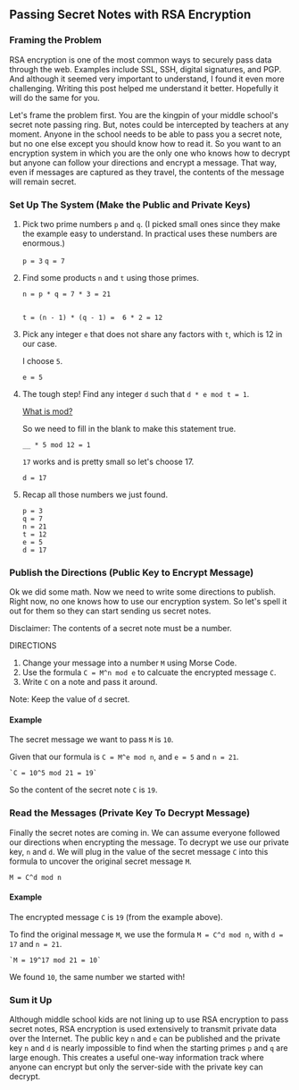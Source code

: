 ## Passing Secret Notes with RSA Encryption

### Framing the Problem

RSA encryption is one of the most common ways to securely pass data through the web. Examples include SSL, SSH, digital signatures, and PGP. And although it seemed very important to understand, I found it even more challenging. Writing this post helped me understand it better. Hopefully it will do the same for you.

Let's frame the problem first. You are the kingpin of your middle school's secret note passing ring. But, notes could be intercepted by teachers at any moment. Anyone in the school needs to be able to pass you a secret note, but no one else except you should know how to read it. So you want to an encryption system in which you are the only one who knows how to decrypt but anyone can follow your directions and encrypt a message. That way, even if messages are captured as they travel, the contents of the message will remain secret.

### Set Up The System (Make the Public and Private Keys)

1. Pick two prime numbers `p` and `q`. (I picked small ones since they make the example easy to understand. In practical uses these numbers are enormous.)

    `p = 3`
    `q = 7`

1. Find some products `n` and `t` using those primes.

    ```
    n = p * q = 7 * 3 = 21


    t = (n - 1) * (q - 1) =  6 * 2 = 12

    ```

1. Pick any integer `e` that does not share any factors with `t`, which is 12 in our case.

    I choose `5`.

    `e = 5`

1. The tough step! Find any integer `d` such that `d * e mod t = 1`.

    [What is mod?](https://en.wikipedia.org/wiki/Modular_arithmetic)

    So we need to fill in the blank to make this statement true.

    `__ * 5 mod 12 = 1`

    `17` works and is pretty small so let's choose 17.

    `d = 17`

  1. Recap all those numbers we just found.

      ```
      p = 3
      q = 7
      n = 21
      t = 12
      e = 5
      d = 17
      ```


### Publish the Directions (Public Key to Encrypt Message)

Ok we did some math. Now we need to write some directions to publish. Right now, no one knows how to use our encryption system. So let's spell it out for them so they can start sending us secret notes.

Disclaimer: The contents of a secret note must be a number.

DIRECTIONS
1. Change your message into a number `M` using Morse Code.
2. Use the formula `C = M^n mod e` to calcuate the encrypted message `C`.
3. Write `C` on a note and pass it around.

Note: Keep the value of `d` secret.

#### Example

The secret message we want to pass `M` is `10`.

Given that our formula is `C = M^e mod n`, and `e = 5` and `n = 21`.

    `C = 10^5 mod 21 = 19`

So the content of the secret note `C` is `19`.


### Read the Messages (Private Key To Decrypt Message)

Finally the secret notes are coming in. We can assume everyone followed our directions when encrypting the message. To decrypt we use our private key, `n` and `d`. We will plug in the value of the secret message `C` into this formula to uncover the original secret message `M`.

`M = C^d mod n`

#### Example

The encrypted message `C` is `19` (from the example above).

To find the original message `M`, we use the formula `M = C^d mod n`, with `d = 17` and `n = 21`.

    `M = 19^17 mod 21 = 10`

We found `10`, the same number we started with!

### Sum it Up

Although middle school kids are not lining up to use RSA encryption to pass secret notes, RSA encryption is used extensively to transmit private data over the Internet. The public key `n` and `e` can be published and the private key `n` and `d` is nearly impossible to find when the starting primes `p` and `q` are large enough. This creates a useful one-way information track where anyone can encrypt but only the server-side with the private key can decrypt.





